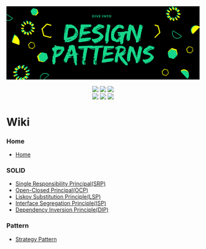<div align="center">
  <img src="/Resources/Design_Pattern_Image.png"/>
</div>

<p align="center">
  <img src="https://img.shields.io/badge/Ubuntu-E95420.svg?&style=for-the-badge&logo=Ubuntu&logoColor=white"/>
  <img src="https://img.shields.io/badge/C++-3178C6.svg?&style=for-the-badge&logo=Cplusplus&logoColor=white"/>
  <img src="https://img.shields.io/badge/C%23-375BD2.svg?&style=for-the-badge&logo=Csharp&logoColor=white"/><br>
  <img src="https://img.shields.io/badge/Vim-019733.svg?&style=for-the-badge&logo=Vim&logoColor=white"/>
  <img src="https://img.shields.io/badge/Visual%20Studio%20Code-007ACC.svg?&style=for-the-badge&logo=Visual%20Studio%20Code&logoColor=white"/>
  <img src="https://img.shields.io/badge/Git-F05032.svg?&style=for-the-badge&logo=Git&logoColor=white"/>
</p>

# Wiki
### Home
+ [Home](https://github.com/Glory-Day/DesignPattern/wiki)

### SOLID
+ [Single Responsibility Principal(SRP)](https://github.com/Glory-Day/DesignPattern/wiki/%EB%8B%A8%EC%9D%BC-%EC%B1%85%EC%9E%84-%EC%9B%90%EC%B9%99(SRP))
+ [Open-Closed Principal(OCP)](https://github.com/Glory-Day/DesignPattern/wiki/%EA%B0%9C%EB%B0%A9-%ED%8F%90%EC%87%84-%EC%9B%90%EC%B9%99(OCP))
+ [Liskov Substitution Principle(LSP)](https://github.com/Glory-Day/DesignPattern/wiki/%EB%A6%AC%EC%8A%A4%EC%BD%94%ED%94%84-%EC%B9%98%ED%99%98-%EC%9B%90%EC%B9%99(LSP))
+ [Interface Segregation Principle(ISP)](https://github.com/Glory-Day/DesignPattern/wiki/%EC%9D%B8%ED%84%B0%ED%8E%98%EC%9D%B4%EC%8A%A4-%EB%B6%84%EB%A6%AC-%EC%9B%90%EC%B9%99(ISP))
+ [Dependency Inversion Principle(DIP)](https://github.com/Glory-Day/DesignPattern/wiki/%EC%9D%98%EC%A1%B4%EC%84%B1-%EC%97%AD%EC%A0%84-%EC%9B%90%EC%B9%99(DIP))

### Pattern
+ [Strategy Pattern](https://github.com/Glory-Day/DesignPattern/wiki/Strategy-Pattern)
